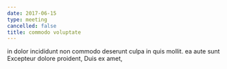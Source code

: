 ```yaml
---
date: 2017-06-15
type: meeting
cancelled: false
title: commodo voluptate
---
```

in dolor incididunt non commodo deserunt culpa in quis mollit. ea aute sunt Excepteur dolore proident, Duis ex amet,